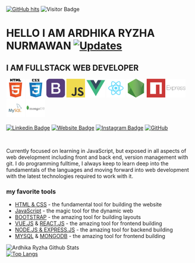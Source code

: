 <a href="https://github.com/ardhikarn/ardhikarn" target="_blank"><img alt="GitHub hits" src="https://img.shields.io/github/last-commit/ardhikarn/ardhikarn?label=profile%20updated&style=flat-square"></a>
![Visitor Badge](https://visitor-badge.laobi.icu/badge?page_id=ardhikarn.ardhikarn)

# HELLO I AM ARDHIKA RYZHA NURMAWAN  <a href="https://github.com/ardhikarn?tab=followers" target="_blank"><img alt="Updates" src="https://img.shields.io/badge/--000000?style=flat-square&logo=RSS&logoColor=white"></a>

## I AM FULLSTACK WEB DEVELOPER
<code><img height="50" src="https://raw.githubusercontent.com/github/explore/80688e429a7d4ef2fca1e82350fe8e3517d3494d/topics/html/html.png"></code>
<code><img height="50" src="https://raw.githubusercontent.com/github/explore/80688e429a7d4ef2fca1e82350fe8e3517d3494d/topics/css/css.png"></code>
<code><img height="50" src="https://raw.githubusercontent.com/github/explore/80688e429a7d4ef2fca1e82350fe8e3517d3494d/topics/bootstrap/bootstrap.png"></code>
<code><img height="50" src="https://raw.githubusercontent.com/github/explore/80688e429a7d4ef2fca1e82350fe8e3517d3494d/topics/javascript/javascript.png"></code>
<code><img height="50" src="https://raw.githubusercontent.com/github/explore/5c058a388828bb5fde0bcafd4bc867b5bb3f26f3/topics/vue/vue.png"></code>
<code><img height="50" src="https://raw.githubusercontent.com/github/explore/5c058a388828bb5fde0bcafd4bc867b5bb3f26f3/topics/react/react.png"></code>
<code><img height="50" src="https://raw.githubusercontent.com/github/explore/80688e429a7d4ef2fca1e82350fe8e3517d3494d/topics/nodejs/nodejs.png"></code>
<code><img height="50" src="https://raw.githubusercontent.com/github/explore/80688e429a7d4ef2fca1e82350fe8e3517d3494d/topics/npm/npm.png"></code>
<code><img height="50" src="https://raw.githubusercontent.com/github/explore/80688e429a7d4ef2fca1e82350fe8e3517d3494d/topics/express/express.png"></code>
<code><img height="50" src="https://raw.githubusercontent.com/github/explore/80688e429a7d4ef2fca1e82350fe8e3517d3494d/topics/mysql/mysql.png"></code>
<code><img height="50" src="https://raw.githubusercontent.com/github/explore/80688e429a7d4ef2fca1e82350fe8e3517d3494d/topics/mongodb/mongodb.png"></code>
<br>
<br>
[![Linkedin Badge](https://img.shields.io/badge/-LinkedIn-0e76a8?style=flat-square&logo=Linkedin&logoColor=white)](https://www.linkedin.com/in/ardhikarn/)
[![Website Badge](https://img.shields.io/badge/Website-3b5998?style=flat-square&logo=google-chrome&logoColor=white)](http://rythzid.xyz)
[![Instagram Badge](https://img.shields.io/badge/-Instagram-e4405f?style=flat-square&logo=Instagram&logoColor=white)](https://instagram.com/ardhikarn)
<a href="https://github.com/ardhikarn" target="_blank"><img alt="GitHub" src="https://img.shields.io/badge/Github-181717?style=flat-square&logo=GitHub&logoColor=white"></a>

<br>

Currently focused on learning in JavaScript, but exposed in all aspects of web development including front and back end, version management with git. I do programming fulltime, I always keep to learn deep into the fundamentals of the languages and moving forward into web development with the latest technologies required to work with it.

### my favorite tools

* [HTML & CSS](https://html.com/) - the fundamental tool for building the website
* [JavaScript](https://www.javascript.com/) - the magic tool for the dynamic web
* [BOOTSTRAP](https://getbootstrap.com/) - the amazing tool for building layouts
* [VUE.JS](https://vuejs.org/) & [REACT.JS](https://reactjs.org/) - the amazing tool for frontend building
* [NODE.JS & EXPRESS.JS](https://nodejs.org/en/) - the amazing tool for backend building
* [MYSQL](https://www.mysql.com/) & [MONGODB](https://www.mongodb.com/) - the amazing tool for frontend building

![Ardhika Ryzha Github Stats](https://github-readme-stats.vercel.app/api?username=ardhikarn&count_private=true&show_icons=true&theme=vue&include_all_commits=true) <br>
[![Top Langs](https://github-readme-stats.vercel.app/api/top-langs/?username=ardhikarn)](https://github.com/ardhikarn/github-readme-stats)
